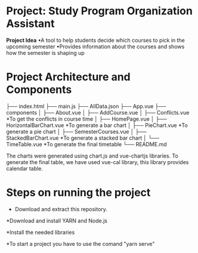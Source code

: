 # Project: Study Program Organization Assistant

**Project Idea**
	•A tool to help students decide which courses to pick in the upcoming
	semester
	•Provides information about the courses and shows how the semester is
	shaping up
	
# Project Architecture and Components

├── index.html
├── main.js
├── AllData.json 
├── App.vue
├── components
│   ├── About.vue
│   ├── AddCourse.vue
│   ├── Conflicts.vue   *To get the conflicts in course time
│   ├── HomePage.vue
│   ├── HorizontalBarChart.vue   *To generate a bar chart
│   ├── PieChart.vue   *To generate a pie chart
│   ├── SemesterCourses.vue
│   ├── StackedBarChart.vue   *To generate a stacked bar chart
│   └── TimeTable.vue   *To generate the final timetable
└── README.md

The charts were generated using chart.js and vue-chartjs libraries.
To generate the final table, we have used vue-cal library, this library provides calendar table.

# Steps on running the project

* Download and extract this repository.

*Download and install YARN and Node.js

*Install the needed libraries

*To start a project you have to use the comand "yarn serve"